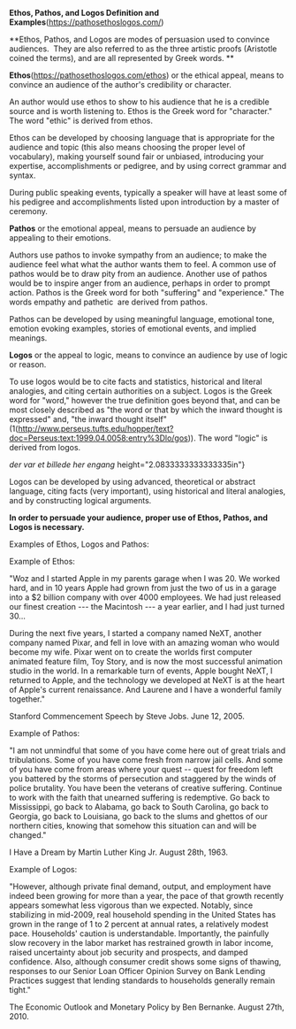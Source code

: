 **Ethos, Pathos, and Logos Definition and
Examples**(https://pathosethoslogos.com/)

**Ethos, Pathos, and Logos are modes of persuasion used to convince
audiences.  They are also referred to as the three artistic proofs
(Aristotle coined the terms), and are all represented by Greek words. **

**Ethos**(https://pathosethoslogos.com/ethos) or the ethical appeal,
means to convince an audience of the author's credibility or character.

An author would use ethos to show to his audience that he is a credible
source and is worth listening to. Ethos is the Greek word for
"character." The word "ethic" is derived from ethos.



Ethos can be developed by choosing language that is appropriate for the
audience and topic (this also means choosing the proper level of
vocabulary), making yourself sound fair or unbiased, introducing your
expertise, accomplishments or pedigree, and by using correct grammar and
syntax.

During public speaking events, typically a speaker will have at least
some of his pedigree and accomplishments listed upon introduction by a
master of ceremony.

**Pathos** or the emotional appeal, means to persuade an audience by
appealing to their emotions.

Authors use pathos to invoke sympathy from an audience; to make the
audience feel what what the author wants them to feel. A common use of
pathos would be to draw pity from an audience. Another use of pathos
would be to inspire anger from an audience, perhaps in order to prompt
action. Pathos is the Greek word for both "suffering" and "experience."
The words empathy and pathetic  are derived from pathos.



Pathos can be developed by using meaningful language, emotional tone,
emotion evoking examples, stories of emotional events, and implied
meanings. 

**Logos** or the appeal to logic,
means to convince an audience by use of logic or reason.

To use logos would be to cite facts and statistics, historical and
literal analogies, and citing certain authorities on a subject. Logos is
the Greek word for "word," however the true definition goes beyond that,
and can be most closely described as "the word or that by which the
inward thought is expressed\" and, \"the inward thought itself\"
(1(http://www.perseus.tufts.edu/hopper/text?doc=Perseus:text:1999.04.0058:entry%3Dlo/gos)).
The word "logic" is derived from logos.

*der var et billede her engang*
height="2.0833333333333335in"}

Logos can be developed by using advanced, theoretical or abstract
language, citing facts (very important), using historical and literal
analogies, and by constructing logical arguments.

**In order to persuade your audience, proper use of Ethos, Pathos, and
Logos is necessary.**

Examples of Ethos, Logos and Pathos:

Example of Ethos: 

"Woz and I started Apple in my parents garage when I was 20. We worked
hard, and in 10 years Apple had grown from just the two of us in a
garage into a \$2 billion company with over 4000 employees. We had just
released our finest creation --- the Macintosh --- a year earlier, and I
had just turned 30\...

During the next five years, I started a company named NeXT, another
company named Pixar, and fell in love with an amazing woman who would
become my wife. Pixar went on to create the worlds first computer
animated feature film, Toy Story, and is now the most successful
animation studio in the world. In a remarkable turn of events, Apple
bought NeXT, I returned to Apple, and the technology we developed at
NeXT is at the heart of Apple\'s current renaissance. And Laurene and I
have a wonderful family together."

Stanford Commencement Speech by Steve Jobs. June 12, 2005.

Example of Pathos:

\"I am not unmindful that some of you have come here out of great trials
and tribulations. Some of you have come fresh from narrow jail cells.
And some of you have come from areas where your quest \-- quest for
freedom left you battered by the storms of persecution and staggered by
the winds of police brutality. You have been the veterans of creative
suffering. Continue to work with the faith that unearned suffering is
redemptive. Go back to Mississippi, go back to Alabama, go back to South
Carolina, go back to Georgia, go back to Louisiana, go back to the slums
and ghettos of our northern cities, knowing that somehow this situation
can and will be changed.\"

I Have a Dream by Martin Luther King Jr. August 28th, 1963.

Example of Logos:

\"However, although private final demand, output, and employment have
indeed been growing for more than a year, the pace of that growth
recently appears somewhat less vigorous than we expected. Notably, since
stabilizing in mid-2009, real household spending in the United States
has grown in the range of 1 to 2 percent at annual rates, a relatively
modest pace. Households\' caution is understandable. Importantly, the
painfully slow recovery in the labor market has restrained growth in
labor income, raised uncertainty about job security and prospects, and
damped confidence. Also, although consumer credit shows some signs of
thawing, responses to our Senior Loan Officer Opinion Survey on Bank
Lending Practices suggest that lending standards to households generally
remain tight.\"

The Economic Outlook and Monetary Policy by Ben Bernanke. August 27th,
2010.
